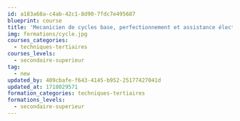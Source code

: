 ```yaml
---
id: a183a68a-c4ab-42c1-8d90-7fdc7e495687
blueprint: course
title: 'Mecanicien de cycles base, perfectionnement et assistance électrique'
img: formations/cycle.jpg
courses_categories:
  - techniques-tertiaires
courses_levels:
  - secondaire-superieur
tag:
  - new
updated_by: 409cbafe-f643-4145-b952-25177427041d
updated_at: 1718029571
formation_categories: techniques-tertiaires
formations_levels:
  - secondaire-superieur
---
```


